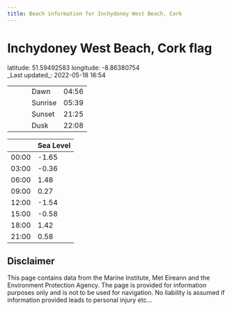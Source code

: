 ```yaml
---
title: Beach information for Inchydoney West Beach, Cork
---
```

# Inchydoney West Beach, Cork <span class="material-icons blue-flag">flag</span>

<div class="location-info">latitude: 51.59492583 longitude: -8.86380754</div>
<div class="met-eireann-warnings"></div>
_Last updated_: 2022-05-18 16:54

|   |   |   |   |   |
|---|---|---|---|---|
|   |   |   | Dawn  | 04:56 |
|   |   |   | Sunrise  | 05:39 |
|   |   |   | Sunset  | 21:25 |
|   |   |   | Dusk  | 22:08 |

<div></div>

|   | Sea Level  |
|---|---|
| 00:00 | -1.65 |
| 03:00 | -0.36 |
| 06:00 | 1.48 |
| 09:00 | 0.27 |
| 12:00 | -1.54 |
| 15:00 | -0.58 |
| 18:00 | 1.42 |
| 21:00 | 0.58 |

## Disclaimer

This page contains data from the Marine Institute,
Met Eireann and the Environment Protection Agency. The page is provided for
information purposes only and is not to be used for navigation. No liability
is assumed if information provided leads to personal injury etc...
